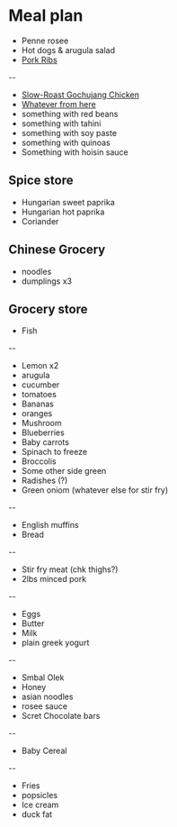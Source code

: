 # Meal plan

- Penne rosee
- Hot dogs & arugula salad
- [Pork Ribs](https://www.bonappetit.com/recipe/five-spice-pork-ribs)

--

- [Slow-Roast Gochujang Chicken](https://www.bonappetit.com/recipe/slow-roast-gochujang-chicken)
- [Whatever from here](https://www.bonappetit.com/story/yia-vang-hmong-cuisine)
- something with red beans
- something with tahini
- something with soy paste
- something with quinoas
- Something with hoisin sauce

## Spice store

- Hungarian sweet paprika
- Hungarian hot paprika
- Coriander

## Chinese Grocery

- noodles
- dumplings x3

## Grocery store

- Fish

--

- Lemon x2
- arugula
- cucumber
- tomatoes
- Bananas
- oranges
- Mushroom
- Blueberries
- Baby carrots
- Spinach to freeze
- Broccolis
- Some other side green
- Radishes (?)
- Green oniom (whatever else for stir fry)

--

- English muffins
- Bread

--

- Stir fry meat (chk thighs?)
- 2lbs minced pork

--

- Eggs
- Butter
- Milk
- plain greek yogurt

--

- Smbal Olek
- Honey
- asian noodles
- rosee sauce
- Scret Chocolate bars

--

- Baby Cereal

--

- Fries
- popsicles
- Ice cream
- duck fat

